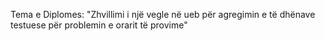 Tema e Diplomes: "Zhvillimi i një vegle në ueb për agregimin e të dhënave testuese për problemin e orarit të provime"

